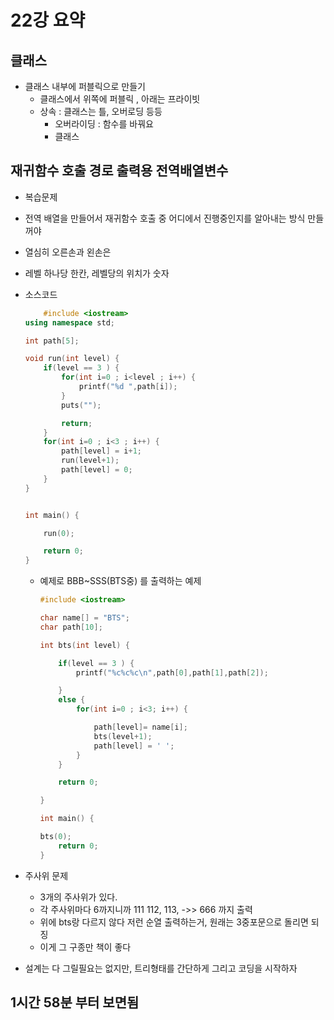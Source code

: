 # 22강 요약

## 클래스

- 클래스 내부에 퍼블릭으로 만들기
  - 클래스에서 위쪽에 퍼블릭 , 아래는 프라이빗
  - 상속 : 클래스는 틀, 오버로딩 등등
    - 오버라이딩 : 함수를 바꿔요
    - 클래스

## 재귀함수 호출 경로 출력용 전역배열변수

- 복습문제
- 전역 배열을 만들어서 재귀함수 호출 중 어디에서 진행중인지를 알아내는 방식 만들꺼야
- 열심히 오른손과 왼손은 
- 레벨 하나당 한칸, 레벨당의 위치가 숫자
- 소스코드

    ```cpp
        #include <iostream>
    using namespace std;

    int path[5];

    void run(int level) {
        if(level == 3 ) {
            for(int i=0 ; i<level ; i++) {
                printf("%d ",path[i]);
            }
            puts("");

            return;
        }
        for(int i=0 ; i<3 ; i++) {
            path[level] = i+1;
            run(level+1);
            path[level] = 0;
        }
    }


    int main() {

        run(0);

        return 0;
    }
    ```

  - 예제로 BBB~SSS(BTS중) 를 출력하는 예제

    ```cpp
    #include <iostream>

    char name[] = "BTS";
    char path[10];

    int bts(int level) {

        if(level == 3 ) {
            printf("%c%c%c\n",path[0],path[1],path[2]);

        }
        else {
            for(int i=0 ; i<3; i++) {

                path[level]= name[i];
                bts(level+1);
                path[level] = ' ';
            }
        }

        return 0;

    }

    int main() {

    bts(0);
        return 0;
    }
    ```

- 주사위 문제
  - 3개의 주사위가 있다.
  - 각 주사위마다 6까지니까 111 112, 113, ->> 666 까지 출력
  - 위에 bts랑 다르지 않다 저런 순열 출력하는거, 원래는 3중포문으로 돌리면 되징
  - 이게 그 구종만 책이 좋다

- 설계는 다 그릴필요는 없지만, 트리형태를 간단하게 그리고 코딩을 시작하자

## 1시간 58분 부터 보면됨